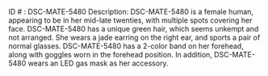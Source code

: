 ID # : DSC-MATE-5480
Description: DSC-MATE-5480 is a female human, appearing to be in her mid-late twenties, with multiple spots covering her face. DSC-MATE-5480 has a unique green hair, which seems unkempt and not arranged. She wears a jade earring on the right ear, and sports a pair of normal glasses. DSC-MATE-5480 has a 2-color band on her forehead, along with goggles worn in the forehead position. In addition, DSC-MATE-5480 wears an LED gas mask as her accessory.